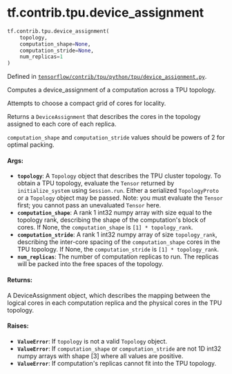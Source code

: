 <div itemscope itemtype="http://developers.google.com/ReferenceObject">
<meta itemprop="name" content="tf.contrib.tpu.device_assignment" />
<meta itemprop="path" content="Stable" />
</div>

# tf.contrib.tpu.device_assignment

``` python
tf.contrib.tpu.device_assignment(
    topology,
    computation_shape=None,
    computation_stride=None,
    num_replicas=1
)
```



Defined in [`tensorflow/contrib/tpu/python/tpu/device_assignment.py`](/code/stable/tensorflow/contrib/tpu/python/tpu/device_assignment.py).

Computes a device_assignment of a computation across a TPU topology.

Attempts to choose a compact grid of cores for locality.

Returns a `DeviceAssignment` that describes the cores in the topology assigned
to each core of each replica.

`computation_shape` and `computation_stride` values should be powers of 2 for
optimal packing.

#### Args:

* <b>`topology`</b>: A `Topology` object that describes the TPU cluster topology.
    To obtain a TPU topology, evaluate the `Tensor` returned by
    `initialize_system` using `Session.run`. Either a serialized
    `TopologyProto` or a `Topology` object may be passed. Note: you must
    evaluate the `Tensor` first; you cannot pass an unevaluated `Tensor` here.
* <b>`computation_shape`</b>: A rank 1 int32 numpy array with size equal to the
    topology rank, describing the shape of the computation's block of cores.
    If None, the `computation_shape` is `[1] * topology_rank`.
* <b>`computation_stride`</b>: A rank 1 int32 numpy array of size `topology_rank`,
    describing the inter-core spacing of the `computation_shape` cores in the
    TPU topology. If None, the `computation_stride` is `[1] * topology_rank`.
* <b>`num_replicas`</b>: The number of computation replicas to run. The replicas will
    be packed into the free spaces of the topology.


#### Returns:

A DeviceAssignment object, which describes the mapping between the logical
cores in each computation replica and the physical cores in the TPU
topology.


#### Raises:

* <b>`ValueError`</b>: If `topology` is not a valid `Topology` object.
* <b>`ValueError`</b>: If `computation_shape` or `computation_stride` are not 1D int32
    numpy arrays with shape [3] where all values are positive.
* <b>`ValueError`</b>: If computation's replicas cannot fit into the TPU topology.